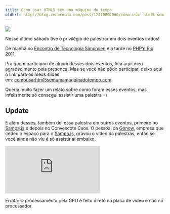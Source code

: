 ```yaml
---
title: Como usar HTML5 sem uma máquina do tempo
oldUrl: http://blog.zenorocha.com/post/12470092560/como-usar-html5-sem-uma-maquina-do-tempo
---
```


<p><img src="http://media.tumblr.com/tumblr_lu8nyhrwAl1qe3219.png"/></p>

<p>Nesse último sábado tive o privilégio de palestrar em dois eventos irados!</p>

<p>De manhã no <a href="http://www.simonsen.br/ets/" target="_blank">Encontro de Tecnologia Simonsen</a> e a tarde no <a href="http://phpnrio.com.br/" target="_blank">PHP&#8217;n Rio 2011</a>.</p>

<!-- more -->

<p>Pra quem participou de algum desses dois eventos, fica aqui meu agradecimento pela presença. Mas se você não pôde participar, deixo aqui o link para os meus slides em: <a href="http://comousarhtml5semumamaquinadotempo.com/" target="_blank">comousarhtml5semumamaquinadotempo.com</a></p>

<p>Queria muito fazer um relato sobre como foram esses eventos, mas infelizmente só consegui assistir uma palestra =/</p>

<h2>Update</h2>

<p>E além desses, também dei essa palestra em outros eventos, primeiro no <a href="http://sampajs.com/" target="_blank">Sampa.js</a> e depois no Convescote Caos. O pessoal da <a href="http://www.gonow.com.br/blog/2011/11/25/html5-web-semantica-que-chegou-para-ficar/" target="_blank">Gonow</a>, empresa que cedeu o espaço para o <a href="http://sampajs.com/" target="_blank">Sampa.js</a>, gravou o vídeo da palestras, então se você ainda não viu é só assistir aí embaixo.</p>

<div class="video-wrap">
  <iframe src="http://www.youtube.com/embed/7u4Rcc955fU" frameborder="0" allowfullscreen="true">
  </iframe>
</div>

<p>Errata: O processamento pela GPU é feito direto na placa de vídeo e não no processador.</p>
